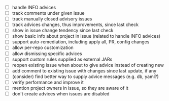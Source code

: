 - [ ] handle INFO advices
- [ ] track comments under given issue
- [ ] track manually closed advisory issues
- [ ] track advices changes, thus improvements, since last check
- [ ] show in issue change tendency since last check
- [ ] show basic info about project in issue (related to handle INFO advices)
- [ ] support auto-remediation, including apply all, PR, config changes
- [ ] allow per-repo customization
- [ ] allow dismissing specific advices
- [ ] support custom rules supplied as external JARs
- [ ] reopen existing issue when about to give advice instead of creating new
- [ ] add comment to existing issue with changes since last update, if any
- [ ] (consider) find better way to supply advice messages (e.g. db, yaml?)
- [ ] verify performance and improve it
- [ ] mention project owners in issue, so they are aware of it
- [ ] don't create advices when issues are disabled